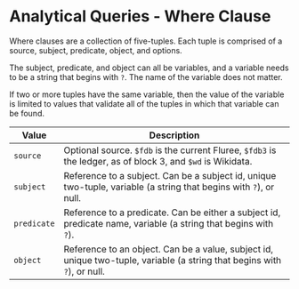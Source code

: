 # Analytical Queries - Where Clause

Where clauses are a collection of five-tuples. Each tuple is comprised of a source, subject, predicate, object, and options.

The subject, predicate, and object can all be variables, and a variable needs to be a string that begins with `?`. The name of the variable does not matter.

If two or more tuples have the same variable, then the value of the variable is limited to values that validate all of the tuples in which that variable can be found.

| Value       | Description                                                                                                                                             |
| ----------- | ------------------------------------------------------------------------------------------------------------------------------------------------------- |
| `source`    | Optional source. `$fdb` is the current Fluree, `$fdb3` is the ledger, as of block 3, and `$wd` is Wikidata.                                             |
| `subject`   | Reference to a subject. Can be a subject id, unique two-tuple, variable (a string that begins with `?`), or null.                                   |
| `predicate` | Reference to a predicate. Can be either a subject id, predicate name, variable (a string that begins with `?`).                                     |
| `object`    | Reference to an object. Can be a value, subject id, unique two-tuple, variable (a string that begins with `?`), or null.                              |
